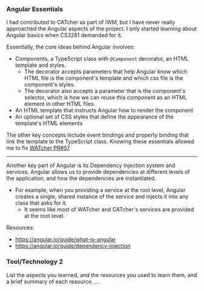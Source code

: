 ### Angular Essentials
I had contributed to CATcher as part of IWM, but I have never really approached the Angular aspects of the project. I only started learning about Angular basics when CS3281 demanded for it. 

Essentially, the core ideas behind Angular involves:
- Components, a TypeScript class with `@Component` decorator, an HTML template and styles. 
  - The decorator accepts parameters that help Angular know which HTML file is the component's template and which css file is the component's styles.
  - The decorator also accepts a parameter that is the component's selector, which is how we can reuse this component as an HTML element in other HTML files.
- An HTML template that instructs Angular how to render the component
- An optional set of CSS styles that define the appearance of the template's HTML elements

The other key concepts include event bindings and property binding that link the template to the TypeScript class. Knowing these essentials allowed me to fix [WATcher PR#57](https://github.com/CATcher-org/WATcher/pull/57).

-------
Another key part of Angular is its Dependency Injection system and services. Angular allows us to provide dependencies at different levels of the application, and how the dependencies are instantiated.
- For example, when you providing a service at the root level, Angular creates a single, shared instance of the service and injects it into any class that asks for it.
  - It seems like most of WATcher and CATcher's services are provided at the root level.

Resources:
- https://angular.io/guide/what-is-angular
- https://angular.io/guide/dependency-injection


### Tool/Technology 2
List the aspects you learned, and the resources you used to learn them, and a brief summary of each resource.
...